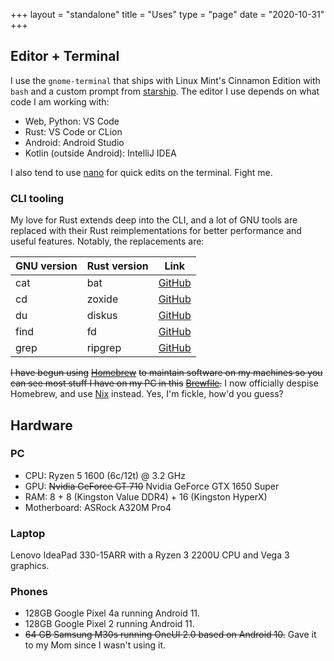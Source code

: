 +++
layout = "standalone"
title = "Uses"
type = "page"
date = "2020-10-31"
+++
## Editor + Terminal

I use the `gnome-terminal` that ships with Linux Mint's Cinnamon Edition with `bash` and a custom prompt from [starship](https://starship.rs). The editor I use depends on what code I am working with:

* Web, Python: VS Code
* Rust: VS Code or CLion
* Android: Android Studio
* Kotlin (outside Android): IntelliJ IDEA

I also tend to use [nano](https://www.nano-editor.org/) for quick edits on the terminal. Fight me.

### CLI tooling

My love for Rust extends deep into the CLI, and a lot of GNU tools are replaced with their Rust reimplementations for better performance and useful features. Notably, the replacements are:

| GNU version | Rust version | Link |
| --- | --- | --- |
| cat | bat | [GitHub](https://github.com/sharkdp/bat) |
| cd | zoxide | [GitHub](https://github.com/ajeetdsouza/zoxide) |
| du | diskus | [GitHub](https://github.com/sharkdp/diskus) |
| find | fd | [GitHub](https://github.com/sharkdp/fd) |
| grep | ripgrep | [GitHub](https://github.com/BurntSushi/ripgrep) |

~~I have begun using~~ [~~Homebrew~~](https://brew.sh) ~~to maintain software on my machines so you can see most stuff I have on my PC in this~~ [~~Brewfile~~](https://github.com/msfjarvis/dotfiles/blob/master/homebrew/Brewfile)~~.~~ I now officially despise Homebrew, and use [Nix](https://nixos.org/nix/) instead. Yes, I'm fickle, how'd you guess?

## Hardware

### PC

* CPU: Ryzen 5 1600 (6c/12t) @ 3.2 GHz
* GPU: ~~Nvidia GeForce GT 710~~ Nvidia GeForce GTX 1650 Super
* RAM: 8 + 8 (Kingston Value DDR4) + 16 (Kingston HyperX)
* Motherboard: ASRock A320M Pro4

### Laptop

Lenovo IdeaPad 330-15ARR with a Ryzen 3 2200U CPU and Vega 3 graphics.

### Phones

* 128GB Google Pixel 4a running Android 11.
* 128GB Google Pixel 2 running Android 11.
* ~~64 GB Samsung M30s running OneUI 2.0 based on Android 10.~~ Gave it to my Mom since I wasn't using it.
